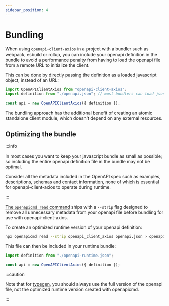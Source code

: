 ```yaml
---
sidebar_position: 4
---
```


# Bundling

When using `openapi-client-axios` in a project with a bundler such as webpack, esbuild or rollup, you can include your
openapi definition in the bundle to avoid a performance penalty from having to load the openapi file from a remote URL
to initialize the client.

This can be done by directly passing the definition as a loaded javascript object, instead of an URL:

```js
import OpenAPIClientAxios from "openapi-client-axios";
import definition from "./openapi.json"; // most bundlers can load json files as importable javascript objects

const api = new OpenAPIClientAxios({ definition });
```

The bundling approach has the additional benefit of creating an atomic standalone client module, which doesn't depend
on any external resources.

## Optimizing the bundle

:::info

In most cases you want to keep your javascript bundle as small as possible; so including the entire openapi definition
file in the bundle may not be optimal.

Consider all the metadata included in the OpenAPI spec such as examples, descriptions, schemas and contact
information, none of which is essential for openapi-client-axios to operate during runtime.

:::

[The `openapicmd read` command](/docs/openapicmd/intro/#openapi-read) ships with a `--strip` flag designed to remove
all unnecessary metadata from your openapi file before bundling for use with openapi-client-axios.

To create an optimized runtime version of your openapi definition:

```sh
npx openapicmd read --strip openapi_client_axios openapi.json > openapi-runtime.json
```

This file can then be included in your runtime bundle:

```js
import definition from "./openapi-runtime.json";

const api = new OpenAPIClientAxios({ definition });
```

:::caution

Note that for [typegen](/docs/openapi-client-axios/typegen/), you should always use the full version of the openapi file, not the optimized runtime
version created with openapicmd.

:::
